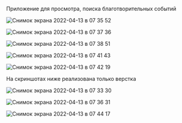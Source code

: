 Приложение для просмотра, поиска благотворительных событий

![Снимок экрана 2022-04-13 в 07 35 52](https://user-images.githubusercontent.com/52457607/163101062-ebcbb6b5-a858-4037-8b31-aaf5ef2c9fa8.png)

![Снимок экрана 2022-04-13 в 07 37 36](https://user-images.githubusercontent.com/52457607/163101275-3ce1ae5d-5513-4606-bdfd-b469d07c17d5.png)

![Снимок экрана 2022-04-13 в 07 38 51](https://user-images.githubusercontent.com/52457607/163101630-6166f5e3-309d-483f-89d2-6e1cab409819.png)

![Снимок экрана 2022-04-13 в 07 41 43](https://user-images.githubusercontent.com/52457607/163101718-7e91408c-98ea-429f-a1d1-a04900b54c15.png)

![Снимок экрана 2022-04-13 в 07 42 19](https://user-images.githubusercontent.com/52457607/163101782-67cde774-3477-4d9c-a026-c27e751f97a1.png)


На скриншотах ниже реализована только верстка

![Снимок экрана 2022-04-13 в 07 33 30](https://user-images.githubusercontent.com/52457607/163100835-1eddf9e8-07ea-48ae-8a35-3356cedbaf06.png)

![Снимок экрана 2022-04-13 в 07 36 31](https://user-images.githubusercontent.com/52457607/163101116-ca06cebb-85a9-461b-ada4-0ce5fb218b05.png)

![Снимок экрана 2022-04-13 в 07 44 17](https://user-images.githubusercontent.com/52457607/163101960-3d5dfb44-7289-4dd7-96b9-ef9b79bdcd11.png)
